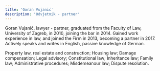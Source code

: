 ```yaml
---
title: 'Goran Vujanić'
description: 'Odvjetnik - partner'
---
```


Goran Vujanić, lawyer - partner, graduated from the Faculty of Law, University of Zagreb, in 2010, joining the bar in 2014. Gained work experience in law, and joined the Firm in 2013, becoming a partner in 2017. Actively speaks and writes in English, passive knowledge of German.
 
Property law, real estate and construction; Housing law; Damage compensation; Legal advisory; Constitutional law; Inheritance law; Family law; Administrative procedures; Misdemeanour law; Dispute resolution.

